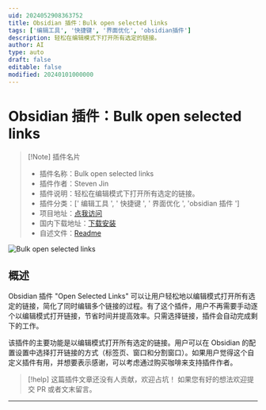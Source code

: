 ```yaml
---
uid: 2024052908363752
title: Obsidian 插件：Bulk open selected links
tags: ['编辑工具', '快捷键', '界面优化', 'obsidian插件']
description: 轻松在编辑模式下打开所有选定的链接。
author: AI
type: auto
draft: false
editable: false
modified: 20240101000000
---
```


# Obsidian 插件：Bulk open selected links

> [!Note] 插件名片
> - 插件名称：Bulk open selected links
> - 插件作者：Steven Jin
> - 插件说明：轻松在编辑模式下打开所有选定的链接。
> - 插件分类：[' 编辑工具 ', ' 快捷键 ', ' 界面优化 ', 'obsidian 插件 ']
> - 项目地址：[点我访问](https://github.com/autohub7/obsidian-open-selected-links)
> - 国内下载地址：[下载安装](https://pkmer.cn/products/plugin/pluginMarket/?bulkopen-selected-links)
> - 自述文件：[Readme](https://ghproxy.net/https://raw.githubusercontent.com/autohub7/obsidian-open-selected-links/master/README.md)

![Bulk open selected links](https://cdn.pkmer.cn/covers/bulkopen-selected-links_new.gif!pkmer)

## 概述

Obsidian 插件 "Open Selected Links" 可以让用户轻松地以编辑模式打开所有选定的链接，简化了同时编辑多个链接的过程。有了这个插件，用户不再需要手动逐个以编辑模式打开链接，节省时间并提高效率。只需选择链接，插件会自动完成剩下的工作。

该插件的主要功能是以编辑模式打开所有选定的链接。用户可以在 Obsidian 的配置设置中选择打开链接的方式（标签页、窗口和分割窗口）。如果用户觉得这个自定义插件有用，并想要表示感谢，可以考虑通过购买咖啡来支持插件作者。

> [!help]
> 这篇插件文章还没有人贡献，欢迎占坑！
> 如果您有好的想法欢迎提交 PR 或者文末留言。

---



